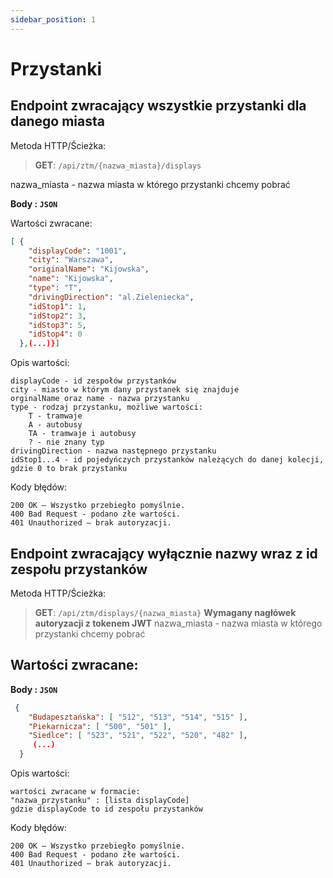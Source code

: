 ```yaml
---
sidebar_position: 1
---
```


# Przystanki

## Endpoint zwracający wszystkie przystanki dla danego miasta

 Metoda HTTP/Ścieżka: 
> **GET**: `/api/ztm/{nazwa_miasta}/displays`

nazwa_miasta - nazwa miasta w którego przystanki chcemy pobrać

**Body : `JSON`**

Wartości zwracane:
```json
[ { 
	"displayCode": "1001",
	"city": "Warszawa",
	"originalName": "Kijowska",
	"name": "Kijowska",
	"type": "T",
	"drivingDirection": "al.Zieleniecka",
	"idStop1": 1,
	"idStop2": 3,
	"idStop3": 5,
	"idStop4": 0 
  },(...)}]
```
Opis wartości:
```
displayCode - id zespołów przystanków 
city - miasto w którym dany przystanek się znajduje
orginalName oraz name - nazwa przystanku
type - rodzaj przystanku, możliwe wartości:
	T - tramwaje
	A - autobusy
	TA - tramwaje i autobusy
	? - nie znany typ 
drivingDirection - nazwa następnego przystanku 
idStop1...4 - id pojedyńczych przystanków należących do danej kolecji, gdzie 0 to brak przystanku
```
Kody błędów:
```
200 OK – Wszystko przebiegło pomyślnie.
400 Bad Request - podano złe wartości.
401 Unauthorized – brak autoryzacji.
```

## Endpoint zwracający wyłącznie nazwy wraz z id zespołu przystanków

 Metoda HTTP/Ścieżka: 
> **GET**: `/api/ztm/displays/{nazwa_miasta}`
>**Wymagany nagłówek autoryzacji z tokenem JWT**
nazwa_miasta - nazwa miasta w którego przystanki chcemy pobrać




## Wartości zwracane:

**Body : `JSON`**
```json
 { 
	"Budapesztańska": [ "512", "513", "514", "515" ],
	"Piekarnicza": [ "500", "501" ],
	"Siedlce": [ "523", "521", "522", "520", "482" ],
	 (...)
  }
```
Opis wartości:
```
wartości zwracane w formacie:
"nazwa_przystanku" : [lista displayCode]
gdzie displayCode to id zespołu przystanków
```
Kody błędów:
```
200 OK – Wszystko przebiegło pomyślnie.
400 Bad Request - podano złe wartości.
401 Unauthorized – brak autoryzacji.
```